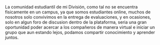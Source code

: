 La comunidad estudiantil de mi División, como tal no se encuentra fisicamente en un campus,
ya que somos estudiantes online, muchos de nosotros solo convivimos en la entrega de evaluaciones, y
en ocasiones, solo en algun foro de discusion dentro de la plataforma, seria una gran 
oportunidad poder acercar a los compañeros de manera virtual e iniciar un grupo que aun
estando lejos, podamos compartir conocimiento y aprender juntos.
